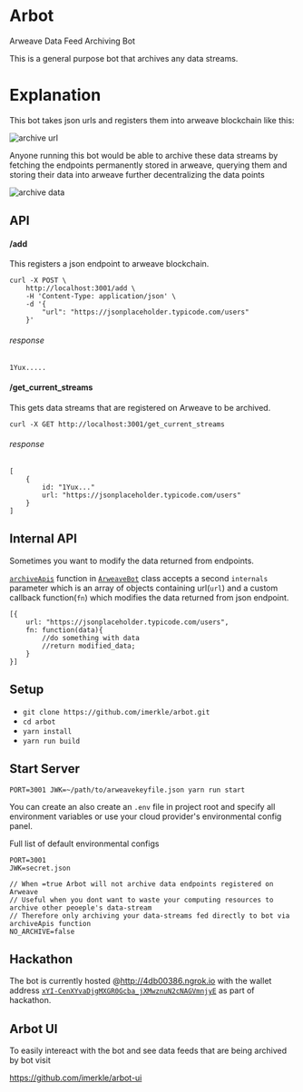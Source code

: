 # Arbot

Arweave Data Feed Archiving Bot

This is a general purpose bot that archives any data streams.

# Explanation

This bot takes json urls and registers them into arweave blockchain like this:

![archive url](https://i.imgur.com/gxQhy9U.png)

Anyone running this bot would be able to archive these data streams by fetching the endpoints permanently stored in arweave, querying them and storing their data into arweave further decentralizing the data points

![archive data](https://i.imgur.com/2NoGS2b.png)

## API 

#### /add

This registers a json endpoint to arweave blockchain.

```
curl -X POST \
    http://localhost:3001/add \
    -H 'Content-Type: application/json' \  
    -d '{
        "url": "https://jsonplaceholder.typicode.com/users"
    }'  
```
###### response
```
1Yux.....
```

#### /get_current_streams

This gets data streams that are registered on Arweave to be archived.

```
curl -X GET http://localhost:3001/get_current_streams

```
###### response
```
[
    {
        id: "1Yux..."
        url: "https://jsonplaceholder.typicode.com/users"
    }
]
```

## Internal API

Sometimes you want to modify the data returned from endpoints. 

[`archiveApis`](https://github.com/imerkle/arbot/blob/92fe24a7dd2a483cb47947e61412cf34b0b280ce/src/arweave.ts#L58) function in [`ArweaveBot`](https://github.com/imerkle/arbot/blob/92fe24a7dd2a483cb47947e61412cf34b0b280ce/src/arweave.ts#L20) class accepts a second `internals` parameter which is an array of objects containing url(`url`) and a custom callback function(`fn`) which modifies the data returned from json endpoint.

```
[{
    url: "https://jsonplaceholder.typicode.com/users",
    fn: function(data){
        //do something with data
        //return modified_data;
    }
}]
```


## Setup

* `git clone https://github.com/imerkle/arbot.git`
* `cd arbot`
* `yarn install`
* `yarn run build`

## Start Server
`PORT=3001 JWK=~/path/to/arweavekeyfile.json yarn run start`

You can create an also create an `.env` file in project root and specify all environment variables or use your cloud provider's environmental config panel.

Full list of default environmental configs
```
PORT=3001
JWK=secret.json

// When =true Arbot will not archive data endpoints registered on Arweave
// Useful when you dont want to waste your computing resources to archive other peoeple's data-stream
// Therefore only archiving your data-streams fed directly to bot via archiveApis function
NO_ARCHIVE=false

```

## Hackathon 

The bot is currently hosted @http://4db00386.ngrok.io 
with the wallet address [`xYI-CenXYvaDjgMXGR0Gcba_jXMwznuN2cNAGVmnjyE`](https://viewblock.io/arweave/address/xYI-CenXYvaDjgMXGR0Gcba_jXMwznuN2cNAGVmnjyE) as part of hackathon.

## Arbot UI

To easily intereact with the bot and see data feeds that are being archived by bot visit

https://github.com/imerkle/arbot-ui
